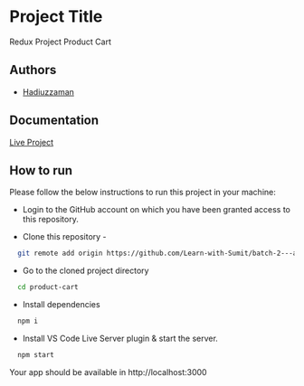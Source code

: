 # Project Title

Redux Project Product Cart

## Authors

- [Hadiuzzaman](https://www.github.com/HadiAnik)

## Documentation

[Live Project](https://superb-zabaione-88bbc2.netlify.app/)

## How to run

Please follow the below instructions to run this project in your machine:

- Login to the GitHub account on which you have been granted access to this repository.

- Clone this repository -

```bash
  git remote add origin https://github.com/Learn-with-Sumit/batch-2---assignment-3---product-cart-HadiAnik.git
```

- Go to the cloned project directory

```bash
  cd product-cart
```

- Install dependencies

```bash
  npm i
```

- Install VS Code Live Server plugin & start the server.

```bash
  npm start
```

Your app should be available in http://localhost:3000
